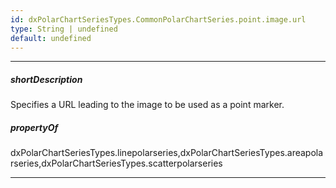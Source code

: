 ```yaml
---
id: dxPolarChartSeriesTypes.CommonPolarChartSeries.point.image.url
type: String | undefined
default: undefined
---
```

---
##### shortDescription
Specifies a URL leading to the image to be used as a point marker.

##### propertyOf
dxPolarChartSeriesTypes.linepolarseries,dxPolarChartSeriesTypes.areapolarseries,dxPolarChartSeriesTypes.scatterpolarseries

---
